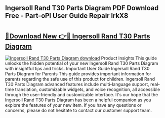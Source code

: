 ## Ingersoll Rand T30 Parts Diagram PDF Download Free - Part-oPl User Guide Repair lrkX8

# <h2><a href="http://dfn1r4x.blite.top/?on=Ingersoll+Rand+T30+Parts+Diagram">🔗Download New 👉🔴 Ingersoll Rand T30 Parts Diagram</a></h2>

[![Ingersoll Rand T30 Parts Diagram download](https://i.imgur.com/lujVjoI.png)](http://dfn1r4x.blite.top/?on=Ingersoll+Rand+T30+Parts+Diagram)
Product Insights This guide unlocks the hidden potential of your new Ingersoll Rand T30 Parts Diagram with insightful tips and tricks. Important User Guide Ingersoll Rand T30 Parts Diagram for Parents This guide provides important information for parents regarding the safe use of this product for children. Ingersoll Rand T30 Parts Diagram advanced features include multi-language support, real-time translation, customizable widgets, and voice recognition, all accessible through the user-friendly and customizable interface. It's our hope that the Ingersoll Rand T30 Parts Diagram has been a helpful companion as you explore the features of your new item. If you have any questions or concerns, please do not hesitate to contact our customer support team.
